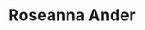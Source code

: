 ---
layout: layouts/profile.liquid
title: Roseanna Ander
id: roseanna_ander
first: Roseanna
middle: 
last: Ander
suffix: 
currentTitle: Founding Executive Director
currentOrg: University of Chicago Crime Lab and Education Lab
bio: Roseanna Ander serves as the founding Executive Director of the University of Chicago Crime Lab and the University of Chicago Education Lab, established in 2008 and 2011, respectively. These research institutions – which have offices in both Chicago and New York – design, test, and scale data-driven programs to improve the public sector’s approach to two of the most pressing issues facing cities today&#58; public safety and education.<br /><br />Under Ander’s leadership, the Crime Lab and the Education Lab have produced cutting-edge research on gun violence prevention, criminal justice reform, and education that has led to significant impact and policy change in Chicago and across the nation. Education Lab research has helped generate more than $120 million in public investment for highly effective, evidence-based programs to ensure all students have the opportunity for future success. The impact of the Crime Lab’s evaluation of Youth Guidance’s Becoming a Man (BAM) program, a cognitive-behavioral therapy program delivered in the Chicago Public Schools, led Chicago to redirect millions of dollars to expand the program’s strategy and support 57 nonprofits across the city. BAM and similar behavioral science approaches now play a vital role in the city’s efforts to reduce violence.<br /><br />During her tenure at the Crime Lab and Education Lab, Ander has also played a key role in the launch of two major national initiatives&#58; the Community Safety Leadership Academies (CSLA) and the Personalized Learning Initiative (PLI). The CSLA is composed of the Policing Leadership Academy and the Community Violence Intervention Leadership Academy and is designed to train future leaders in policing and community violence intervention. In the education sector, PLI aims to overcome pandemic learning loss by scaling high-dosage, high-impact tutoring in classrooms across the country. Ander was also instrumental in helping to launch the Rapid Employment and Development Initiative (READI), a program that connects men most at risk of gun violence involvement and victimization with cognitive-behavioral therapy, jobs, and wraparound supports.<br /><br />Ander has extensive experience as a policy advisor, including serving on the public safety transition teams for Chicago Mayors Lori Lightfoot and Rahm Emanuel and Illinois Governor Bruce Rauner, and she has been featured as a leader in Public Safety in Leaders magazine. . Prior to joining the University of Chicago, Ander oversaw the Joyce Foundation’s gun violence prevention program. Her contributions included providing seed funding for the National Violent Death Reporting System (NVDRS) and developing a seminal report on Firearm Violence for the National Academy of Sciences in 2005. At Joyce, she also advised on grantmaking for early childhood education efforts. Before her time at the Joyce Foundation, Ander served as a Soros Justice Fellow with the Massachusetts Attorney General’s Office and worked for the Harvard Injury Control Center and the Harvard Project on Schooling and Children. Ander holds an M.S. from the Harvard School of Public Health.
linkedin: https://www.linkedin.com/in/roseanna-ander-3613531b/
tiktok: 
twitter: 
aboutme: 
insta: 
orgURL: https://crimelab.uchicago.edu/
snapchat: 
personalURL: 
smallHeadshotURL: assets/images/headshots/Roseanna%20Ander-headshot_converted_scaled.avif
originalHeadshotURL: assets/images/headshots/Roseanna%20Ander-headshot_converted_scaled.avif
tags-experience: 
 - Governance
 - Governance
 - Private Companies
tags-current-industries: 
 - Civic/Public Policy
tags-current-position: 
 - Executive Director
 - Founder
tags-past-industries: 
 - Civic/Public Policy
 - Education and Health Services
 - Government
tags-past-position: 
tags-current-board-service: 
    - Nonprofit
tags-past-board-service: 
    - Nonprofit
boards-current-corporate-private: 
boards-current-corporate-public: 
boards-current-nonprofit: 
 - Gun Violence Archives, Board Member
 - International Association of Chiefs of Police Research Advisory Committee, Member
 - Harvard Injury Control Research Center, Advisory Board Member
 - American Public Health Association, Member, Injury Prevention Section
boards-current-privateequity: 
boards-current-spac: 
boards-current-vc: 
boards-past-corporate-private: 
boards-past-corporate-public: 
boards-past-nonprofit: 
 - Chicago Women in Philanthropy, Member
 - Centers for Disease Control and Prevention, Advisor
 - Chicago Council on Global Affairs, Intelligence Roundtable, Member
 - National Association for the Education of Young Children, Member
boards-past-privateequity: 
boards-past-spac: 
boards-past-vc: 
---
